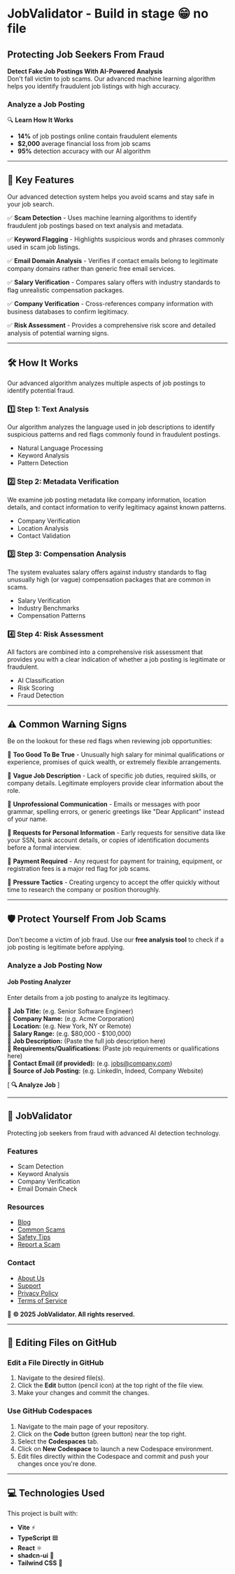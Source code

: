 # JobValidator - Build in stage 😁 no file 

## Protecting Job Seekers From Fraud
**Detect Fake Job Postings With AI-Powered Analysis**  
Don't fall victim to job scams. Our advanced machine learning algorithm helps you identify fraudulent job listings with high accuracy.

### Analyze a Job Posting  
🔍 **Learn How It Works**

- **14%** of job postings online contain fraudulent elements
- **$2,000** average financial loss from job scams
- **95%** detection accuracy with our AI algorithm

---

## 🚀 Key Features
Our advanced detection system helps you avoid scams and stay safe in your job search.

✅ **Scam Detection** - Uses machine learning algorithms to identify fraudulent job postings based on text analysis and metadata.

✅ **Keyword Flagging** - Highlights suspicious words and phrases commonly used in scam job listings.

✅ **Email Domain Analysis** - Verifies if contact emails belong to legitimate company domains rather than generic free email services.

✅ **Salary Verification** - Compares salary offers with industry standards to flag unrealistic compensation packages.

✅ **Company Verification** - Cross-references company information with business databases to confirm legitimacy.

✅ **Risk Assessment** - Provides a comprehensive risk score and detailed analysis of potential warning signs.

---

## 🛠 How It Works
Our advanced algorithm analyzes multiple aspects of job postings to identify potential fraud.

### 1️⃣ Step 1: Text Analysis
Our algorithm analyzes the language used in job descriptions to identify suspicious patterns and red flags commonly found in fraudulent postings.
- Natural Language Processing
- Keyword Analysis
- Pattern Detection

### 2️⃣ Step 2: Metadata Verification
We examine job posting metadata like company information, location details, and contact information to verify legitimacy against known patterns.
- Company Verification
- Location Analysis
- Contact Validation

### 3️⃣ Step 3: Compensation Analysis
The system evaluates salary offers against industry standards to flag unusually high (or vague) compensation packages that are common in scams.
- Salary Verification
- Industry Benchmarks
- Compensation Patterns

### 4️⃣ Step 4: Risk Assessment
All factors are combined into a comprehensive risk assessment that provides you with a clear indication of whether a job posting is legitimate or fraudulent.
- AI Classification
- Risk Scoring
- Fraud Detection

---

## ⚠️ Common Warning Signs
Be on the lookout for these red flags when reviewing job opportunities:

🚩 **Too Good To Be True** - Unusually high salary for minimal qualifications or experience, promises of quick wealth, or extremely flexible arrangements.

🚩 **Vague Job Description** - Lack of specific job duties, required skills, or company details. Legitimate employers provide clear information about the role.

🚩 **Unprofessional Communication** - Emails or messages with poor grammar, spelling errors, or generic greetings like "Dear Applicant" instead of your name.

🚩 **Requests for Personal Information** - Early requests for sensitive data like your SSN, bank account details, or copies of identification documents before a formal interview.

🚩 **Payment Required** - Any request for payment for training, equipment, or registration fees is a major red flag for job scams.

🚩 **Pressure Tactics** - Creating urgency to accept the offer quickly without time to research the company or position thoroughly.

---

## 🛡 Protect Yourself From Job Scams
Don't become a victim of job fraud. Use our **free analysis tool** to check if a job posting is legitimate before applying.

### Analyze a Job Posting Now
#### **Job Posting Analyzer**
Enter details from a job posting to analyze its legitimacy.

🔹 **Job Title:** (e.g. Senior Software Engineer)  
🔹 **Company Name:** (e.g. Acme Corporation)  
🔹 **Location:** (e.g. New York, NY or Remote)  
🔹 **Salary Range:** (e.g. $80,000 - $100,000)  
🔹 **Job Description:** (Paste the full job description here)  
🔹 **Requirements/Qualifications:** (Paste job requirements or qualifications here)  
🔹 **Contact Email (if provided):** (e.g. jobs@company.com)  
🔹 **Source of Job Posting:** (e.g. LinkedIn, Indeed, Company Website)  

[ **🔍 Analyze Job** ]

---

## 🏢 JobValidator
Protecting job seekers from fraud with advanced AI detection technology.

### **Features**
- Scam Detection
- Keyword Analysis
- Company Verification
- Email Domain Check

### **Resources**
- [Blog](#)
- [Common Scams](#)
- [Safety Tips](#)
- [Report a Scam](#)

### **Contact**
- [About Us](#)
- [Support](#)
- [Privacy Policy](#)
- [Terms of Service](#)

📌 **© 2025 JobValidator. All rights reserved.**

---

## 📝 Editing Files on GitHub
### **Edit a File Directly in GitHub**
1. Navigate to the desired file(s).
2. Click the **Edit** button (pencil icon) at the top right of the file view.
3. Make your changes and commit the changes.

### **Use GitHub Codespaces**
1. Navigate to the main page of your repository.
2. Click on the **Code** button (green button) near the top right.
3. Select the **Codespaces** tab.
4. Click on **New Codespace** to launch a new Codespace environment.
5. Edit files directly within the Codespace and commit and push your changes once you're done.

---

## 💻 Technologies Used
This project is built with:
- **Vite** ⚡
- **TypeScript** 🟦
- **React** ⚛️
- **shadcn-ui** 🎨
- **Tailwind CSS** 🌊

